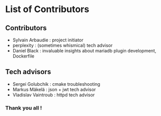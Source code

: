 # List of Contributors
## Contributors
* Sylvain Arbaudie : project initiator
* perplexity : (sometimes whismical) tech advisor
* Daniel Black : invaluable insights about mariadb plugin development, Dockerfile

## Tech advisors
* Sergei Golubchik : cmake troubleshooting
* Markus Mäkelä : json + jwt tech advisor
* Vladislav Vaintroub : httpd tech advisor
  
### Thank you all !
